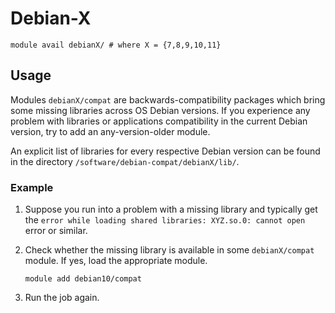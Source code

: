 # Debian-X

    module avail debianX/ # where X = {7,8,9,10,11}

## Usage

Modules `debianX/compat` are backwards-compatibility packages which bring some missing libraries across OS Debian versions. If you experience any problem with libraries or applications compatibility in the current Debian version, try to add an any-version-older module.

An explicit list of libraries for every respective Debian version can be found in the directory `/software/debian-compat/debianX/lib/`.

### Example

1. Suppose you run into a problem with a missing library and typically get the `error while loading shared libraries: XYZ.so.0: cannot open` error or similar.

2. Check whether the missing library is available in some `debianX/compat` module. If yes, load the appropriate module.

       module add debian10/compat

3. Run the job again. 
